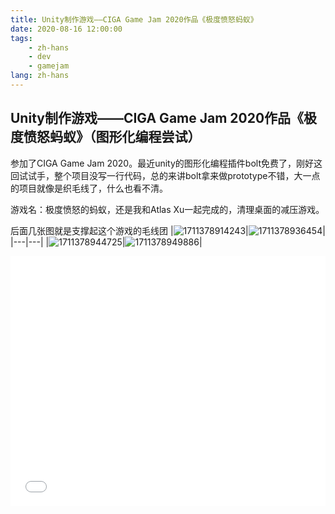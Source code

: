 ```yaml
---
title: Unity制作游戏——CIGA Game Jam 2020作品《极度愤怒蚂蚁》
date: 2020-08-16 12:00:00
tags: 
    - zh-hans
    - dev
    - gamejam
lang: zh-hans
---
```


## Unity制作游戏——CIGA Game Jam 2020作品《极度愤怒蚂蚁》（图形化编程尝试）

参加了CIGA Game Jam 2020。最近unity的图形化编程插件bolt免费了，刚好这回试试手，整个项目没写一行代码，总的来讲bolt拿来做prototype不错，大一点的项目就像是织毛线了，什么也看不清。

游戏名：极度愤怒的蚂蚁，还是我和Atlas Xu一起完成的，清理桌面的减压游戏。

后面几张图就是支撑起这个游戏的毛线团
|![1711378914243](https://cdn.brightgames.top/md/1711378914243.png)|![1711378936454](https://cdn.brightgames.top/md/1711378936454.png)|
|---|---|
|![1711378944725](https://cdn.brightgames.top/md/1711378944725.png)|![1711378949886](https://cdn.brightgames.top/md/1711378949886.png)|

<iframe src="//player.bilibili.com/player.html?aid=841761517&bvid=BV1M54y1e7XY&cid=225107687&p=1" scrolling="no" border="0" frameborder="no" framespacing="0" allowfullscreen="true" width="100%" height="400px"> </iframe>



